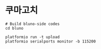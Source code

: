 쿠마고치
========

```shell
# Build bluno-side codes
cd bluno

platformio run -t upload
platformio serialports monitor -b 115200
```
